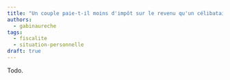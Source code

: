 ```yaml
---
title: "Un couple paie-t-il moins d'impôt sur le revenu qu'un célibataire ?"
authors:
  - gabinaureche
tags:
  - fiscalite
  - situation-personnelle
draft: true
---
```


Todo.
